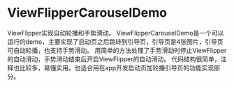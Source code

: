 # ViewFlipperCarouselDemo
ViewFlipper实现自动轮播和手势滑动。
ViewFlipperCarouselDemo是一个可以运行的demo，主要实现了启动页之后跳转到引导页，引导页是4张图片，引导页可自动轮播，也支持手势滑动。
用简单的方法处理了手势滑动时停止ViewFlipper的自动滑动，手势滑动结束后开启ViewFlipper的自动滑动。
代码结构很简单，注释也比较多，易懂实用。也适合用在app开发启动页加轮播引导页的功能实现部分。
